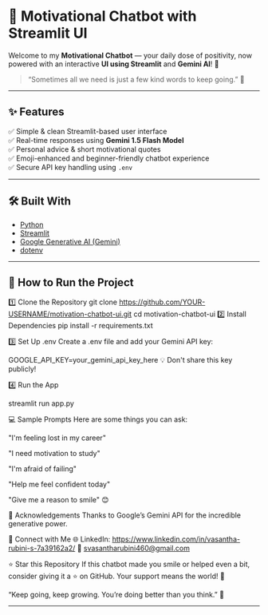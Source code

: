 # 💬 Motivational Chatbot with Streamlit UI

Welcome to my **Motivational Chatbot** — your daily dose of positivity, now powered with an interactive **UI using Streamlit** and **Gemini AI**! 🌟

> “Sometimes all we need is just a few kind words to keep going.” 💛

---

## ✨ Features

✅ Simple & clean Streamlit-based user interface  
✅ Real-time responses using **Gemini 1.5 Flash Model**  
✅ Personal advice & short motivational quotes  
✅ Emoji-enhanced and beginner-friendly chatbot experience  
✅ Secure API key handling using `.env`  


---

## 🛠️ Built With

- [Python](https://www.python.org/)
- [Streamlit](https://streamlit.io/)
- [Google Generative AI (Gemini)](https://ai.google.dev/)
- [dotenv](https://pypi.org/project/python-dotenv/)

---

## 📂 How to Run the Project

1️⃣ Clone the Repository
git clone https://github.com/YOUR-USERNAME/motivation-chatbot-ui.git
cd motivation-chatbot-ui
2️⃣ Install Dependencies
pip install -r requirements.txt

3️⃣ Set Up .env
Create a .env file and add your Gemini API key:

GOOGLE_API_KEY=your_gemini_api_key_here
💡 Don't share this key publicly!

4️⃣ Run the App

streamlit run app.py

💻 Sample Prompts
Here are some things you can ask:

"I'm feeling lost in my career"

"I need motivation to study"

"I'm afraid of failing"

"Help me feel confident today"

"Give me a reason to smile" 😊

🙌 Acknowledgements
Thanks to Google’s Gemini API for the incredible generative power.



🔗 Connect with Me
🌐 LinkedIn: https://www.linkedin.com/in/vasantha-rubini-s-7a39162a2/
📧 svasantharubini460@gmail.com

⭐ Star this Repository
If this chatbot made you smile or helped even a bit, consider giving it a ⭐ on GitHub. Your support means the world! 🙏

“Keep going, keep growing. You’re doing better than you think.” 🌈

---


